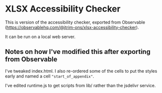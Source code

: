 # XLSX Accessibility Checker

This is version of the accessibility checker, exported from Observable (https://observablehq.com/@jtrim-ons/xlsx-accessibility-checker).

It can be run on a local web server.

## Notes on how I've modified this after exporting from Observable

I've tweaked index.html.  I also re-ordered some of the cells to put the styles early and named a cell `"start_of_appendix"`.

I've edited runtime.js to get scripts from lib/ rather than the jsdelivr service.

